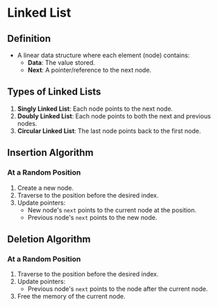 # Linked List

## Definition
- A linear data structure where each element (node) contains:
  - **Data**: The value stored.
  - **Next**: A pointer/reference to the next node.

## Types of Linked Lists
1. **Singly Linked List**: Each node points to the next node.
2. **Doubly Linked List**: Each node points to both the next and previous nodes.
3. **Circular Linked List**: The last node points back to the first node.

## Insertion Algorithm
### At a Random Position
1. Create a new node.
2. Traverse to the position before the desired index.
3. Update pointers:
   - New node's `next` points to the current node at the position.
   - Previous node's `next` points to the new node.

## Deletion Algorithm
### At a Random Position
1. Traverse to the position before the desired index.
2. Update pointers:
   - Previous node's `next` points to the node after the current node.
3. Free the memory of the current node.
